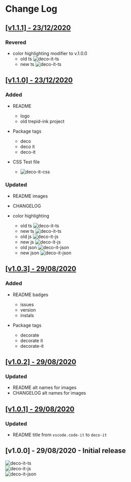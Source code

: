 # Change Log

## [[v1.1.1] - 23/12/2020](https://github.com/squeeble-ink/vscode.deco-it/releases/tag/v1.1.1)

### Revered

- color highlighting modifier to v.1.0.0
  - old ts ![deco-it-ts](./assets/deco-it-ts-110.png)  
  - new ts ![deco-it-ts](./assets/deco-it-ts-111.png)  

## [[v1.1.0] - 23/12/2020](https://github.com/squeeble-ink/vscode.deco-it/releases/tag/v1.1.0)

### Added

- README

  - logo
  - old trepid-ink project

- Package tags

  - deco
  - deco it
  - deco-it

- CSS Test file

  - ![deco-it-css](./assets/deco-it-css-110.png)

### Updated

- README images
- CHANGELOG
- color highlighting

  - old ts ![deco-it-ts](./assets/deco-it-ts-100.png)  
  - new ts ![deco-it-ts](./assets/deco-it-ts-110.png)  
  - old js ![deco-it-js](./assets/deco-it-js-100.png)  
  - new js ![deco-it-js](./assets/deco-it-js-110.png)  
  - old json ![deco-it-json](./assets/deco-it-json-100.png)
  - new json ![deco-it-json](./assets/deco-it-json-110.png)

## [[v1.0.3] - 29/08/2020](https://github.com/squeeble-ink/vscode.deco-it/releases/tag/v1.0.2)

### Added

- README badges

  - issues
  - version
  - instals

- Package tags

  - decorate
  - decorate it
  - decorate-it

## [[v1.0.2] - 29/08/2020](https://github.com/squeeble-ink/vscode.deco-it/releases/tag/v1.0.2)

### Updated

- README alt names for images
- CHANGELOG alt names for images

## [[v1.0.1] - 29/08/2020](https://github.com/squeeble-ink/vscode.deco-it/releases/tag/v1.0.1)

### Updated

- README title from `vscode.code-it` to `deco-it`

## [v1.0.0] - 29/08/2020 - Initial release

![deco-it-ts](./assets/deco-it-ts-100.png)  
![deco-it-js](./assets/deco-it-js-100.png)  
![deco-it-json](./assets/deco-it-json-100.png)
